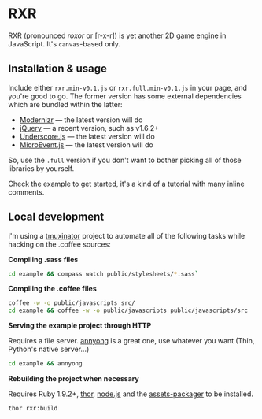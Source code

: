 # RXR

RXR (pronounced *roxor* or [r-x-r]) is yet another 2D game engine in JavaScript. It's `canvas`-based only.

## Installation & usage

Include either `rxr.min-v0.1.js` or `rxr.full.min-v0.1.js` in your page, and you're good to go. The former version has some external dependencies which are bundled within the latter:

* [Modernizr](http://www.modernizr.com/) — the latest version will do
* [jQuery](http://jquery.com/) — a recent version, such as v1.6.2+
* [Underscore.js](http://documentcloud.github.com/underscore/) — the latest version will do
* [MicroEvent.js](https://github.com/jeromeetienne/microevent.js) — the latest version will do

So, use the `.full` version if you don't want to bother picking all of those libraries by yourself.

Check the example to get started, it's a kind of a tutorial with many inline comments.

## Local development

I'm using a [tmuxinator](https://github.com/aziz/tmuxinator) project to automate all of the following tasks while hacking on the .coffee sources:

**Compiling .sass files**

``` bash
cd example && compass watch public/stylesheets/*.sass`
```

**Compiling the .coffee files**

``` bash
coffee -w -o public/javascripts src/
cd example && coffee -w -o public/javascripts public/javascripts/src
```

**Serving the example project through HTTP**

Requires a file server. [annyong](https://github.com/remiprev/annyong) is a great one, use whatever you want (Thin, Python's native server…)

``` bash
cd example && annyong
```

**Rebuilding the project when necessary**

Requires Ruby 1.9.2+, [thor](https://github.com/wycats/thor), [node.js](http://nodejs.org/) and the [assets-packager](https://github.com/GoalSmashers/assets-packager) to be installed.

``` bash
thor rxr:build
```
